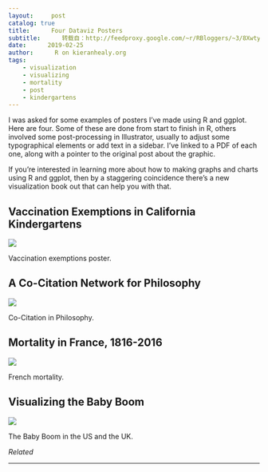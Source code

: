 ```yaml
---
layout:     post
catalog: true
title:      Four Dataviz Posters
subtitle:      转载自：http://feedproxy.google.com/~r/RBloggers/~3/8XwtyrTx5Rc/
date:      2019-02-25
author:      R on kieranhealy.org
tags:
    - visualization
    - visualizing
    - mortality
    - post
    - kindergartens
---
```






I was asked for some examples of posters I’ve made using R and ggplot. Here are four. Some of these are done from start to finish in R, others involved some post-processing in Illustrator, usually to adjust some typographical elements or add text in a sidebar. I’ve linked to a PDF of each one, along with a pointer to the original post about the graphic.

If you’re interested in learning more about how to making graphs and charts using R and ggplot, then by a staggering coincidence there’s a new visualization book out that can help you with that.

## Vaccination Exemptions in California Kindergartens

![](https://i0.wp.com/kieranhealy.org/blog/archives/2019/02/25/four-dataviz-posters/files/misc/pbe_by_school_type_bee_poster-01.png?w=456&ssl=1)


Vaccination exemptions poster.

## A Co-Citation Network for Philosophy

![](https://i2.wp.com/kieranhealy.org/blog/archives/2019/02/25/four-dataviz-posters/files/misc/a_cocitation_matrix_for_philosophy.png?w=456&ssl=1)


Co-Citation in Philosophy.

## Mortality in France, 1816-2016

![](https://i2.wp.com/kieranhealy.org/blog/archives/2019/02/25/four-dataviz-posters/files/misc/france_blackposter.png?w=456&ssl=1)


French mortality.

## Visualizing the Baby Boom

![](https://i1.wp.com/kieranhealy.org/blog/archives/2019/02/25/four-dataviz-posters/files/misc/combined_births_components_tile_poster.png?w=456&ssl=1)


The Baby Boom in the US and the UK.


*Related*








---
